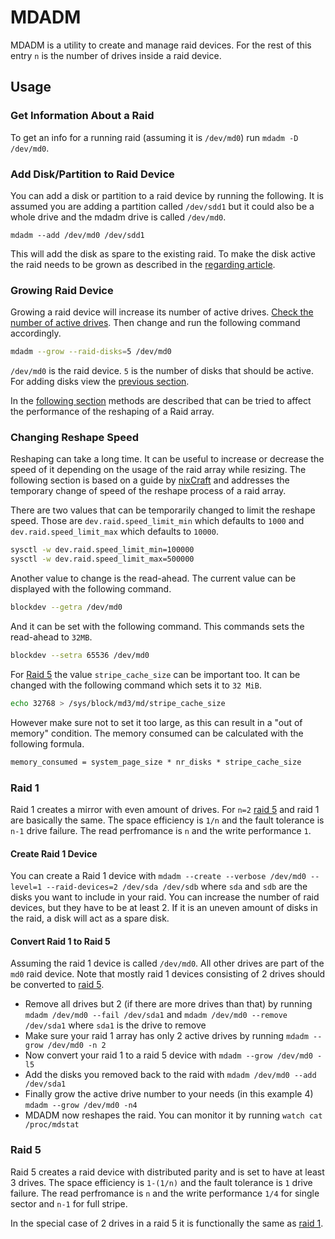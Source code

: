 # MDADM

MDADM is a utility to create and manage raid devices.
For the rest of this entry `n` is the number of drives inside a raid device.

## Usage

### Get Information About a Raid

To get an info for a running raid (assuming it is `/dev/md0`) run
`mdadm -D /dev/md0`.

### Add Disk/Partition to Raid Device

You can add a disk or partition to a raid device by running the following.
It is assumed you are adding a partition called `/dev/sdd1` but it could also
be a whole drive and the mdadm drive is called `/dev/md0`.

`mdadm --add /dev/md0 /dev/sdd1`

This will add the disk as spare to the existing raid.
To make the disk active the raid needs to be grown as described in the
[regarding article](#growing-raid-device).

### Growing Raid Device

Growing a raid device will increase its number of active drives.
[Check the number of active drives](#get-information-about-a-raid).
Then change and run the following command accordingly.

```sh
mdadm --grow --raid-disks=5 /dev/md0
```

`/dev/md0` is the raid device.
`5` is the number of disks that should be active.
For adding disks view the [previous section](#add-diskpartition-to-raid-device).

In the [following section](#changing-reshape-speed) methods are described that
can be tried to affect the performance of the reshaping of a Raid array.

### Changing Reshape Speed

Reshaping can take a long time.
It can be useful to increase or decrease the speed of it depending on the usage
of the raid array while resizing.
The following section is based on a guide by
[nixCraft](https://www.cyberciti.biz/tips/linux-raid-increase-resync-rebuild-speed.html)
and addresses the temporary change of speed of the reshape process of a raid
array.

There are two values that can be temporarily changed to limit the reshape speed.
Those are `dev.raid.speed_limit_min` which defaults to `1000` and
`dev.raid.speed_limit_max` which defaults to `10000`.

```sh
sysctl -w dev.raid.speed_limit_min=100000
sysctl -w dev.raid.speed_limit_max=500000
```

Another value to change is the read-ahead.
The current value can be displayed with the following command.

```sh
blockdev --getra /dev/md0
```

And it can be set with the following command.
This commands sets the read-ahead to `32MB`.

```sh
blockdev --setra 65536 /dev/md0
```

For [Raid 5](#raid-5) the value `stripe_cache_size` can be important too.
It can be changed with the following command which sets it to `32 MiB`.

```sh
echo 32768 > /sys/block/md3/md/stripe_cache_size
```

However make sure not to set it too large, as this can result in a
"out of memory" condition.
The memory consumed can be calculated with the following formula.

```txt
memory_consumed = system_page_size * nr_disks * stripe_cache_size
```

### Raid 1

Raid 1 creates a mirror with even amount of drives.
For `n=2` [raid 5](#raid-5) and raid 1 are basically the same.
The space efficiency is `1/n` and the fault tolerance is `n-1` drive failure.
The read perfromance is `n` and the write performance `1`.

#### Create Raid 1 Device

You can create a Raid 1 device with
`mdadm --create --verbose /dev/md0 --level=1 --raid-devices=2 /dev/sda /dev/sdb`
where `sda` and `sdb` are the disks you want to include in your raid.
You can increase the number of raid devices, but they have to be at least 2.
If it is an uneven amount of disks in the raid, a disk will act as a spare disk.

#### Convert Raid 1 to Raid 5

Assuming the raid 1 device is called `/dev/md0`.
All other drives are part of the `md0` raid device.
Note that mostly raid 1 devices consisting of 2 drives should be converted to
[raid 5](#raid-5).

- Remove all drives but 2 (if there are more drives than that) by running
  `mdadm /dev/md0 --fail /dev/sda1` and `mdadm /dev/md0 --remove /dev/sda1`
  where `sda1` is the drive to remove
- Make sure your raid 1 array has only 2 active drives by running
  `mdadm --grow /dev/md0 -n 2`
- Now convert your raid 1 to a raid 5 device with `mdadm --grow /dev/md0 -l5`
- Add the disks you removed back to the raid with
  `mdadm /dev/md0 --add /dev/sda1`
- Finally grow the active drive number to your needs (in this example 4)
  `mdadm --grow /dev/md0 -n4`
- MDADM now reshapes the raid. You can monitor it by running
  `watch cat /proc/mdstat`

### Raid 5

Raid 5 creates a raid device with distributed parity and is set to have at least
3 drives.
The space efficiency is `1-(1/n)` and the fault tolerance is `1` drive failure.
The read perfromance is `n` and the write performance `1/4` for single sector
and `n-1` for full stripe.

In the special case of 2 drives in a raid 5 it is functionally the same as
[raid 1](#raid-1).
